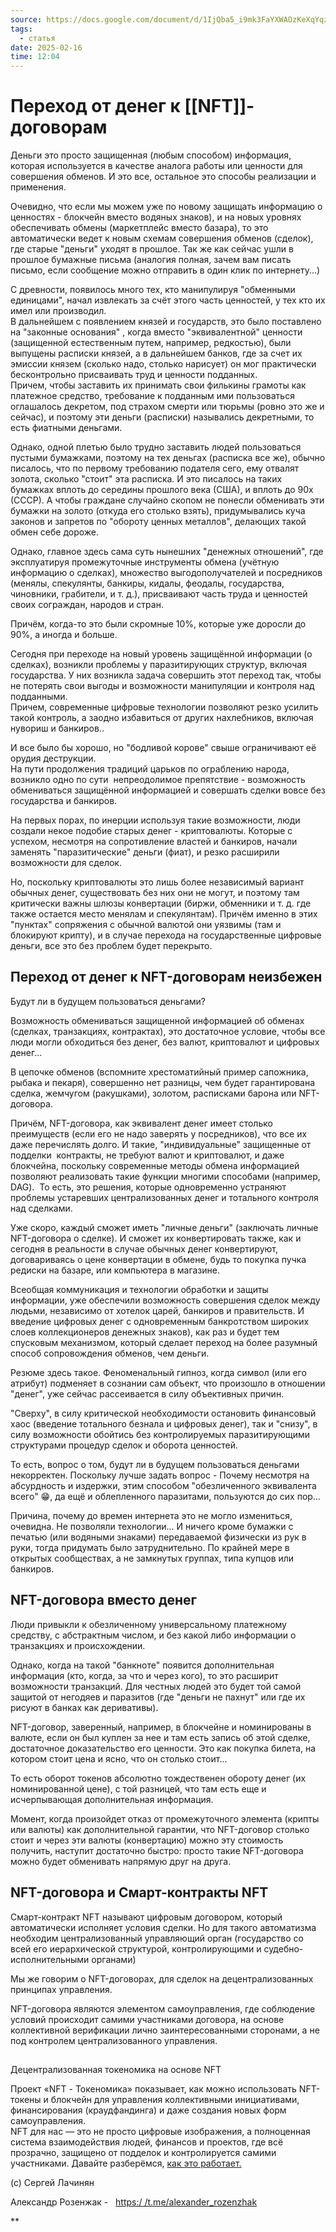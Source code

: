 ```yaml
---
source: https://docs.google.com/document/d/1IjQba5_i9mk3FaYXWAOzKeXqYqz8v0uNwPybGSbRqHM/edit?tab=t.0
tags:
  - статья
date: 2025-02-16
time: 12:04
---
```

# Переход от денег к [[NFT]]-договорам

Деньги это просто защищенная (любым способом) информация, которая используется в качестве аналога работы или ценности для совершения обменов. И это все, остальное это способы реализации и применения.  
  

Очевидно, что если мы можем уже по новому защищать информацию о ценностях - блокчейн вместо водяных знаков), и на новых уровнях обеспечивать обмены (маркетплейс вместо базара), то это автоматически ведет к новым схемам совершения обменов (сделок), где старые "деньги" уходят в прошлое. Так же как сейчас ушли в прошлое бумажные письма (аналогия полная, зачем вам писать письмо, если сообщение можно отправить в один клик по интернету...) 

  

С древности, появилось много тех, кто манипулируя "обменными единицами", начал извлекать за счёт этого часть ценностей, у тех кто их имел или производил.  
В дальнейшем с появлением князей и государств, это было поставлено на "законные основания" , когда вместо "эквивалентной" ценности (защищенной естественным путем, например, редкостью), были выпущены расписки князей, а в дальнейшем банков, где за счет их эмиссии князем (сколько надо, столько нарисует) он мог практически бесконтрольно присваивать труд и ценности подданных.  
Причем, чтобы заставить их принимать свои филькины грамоты как платежное средство, требование к подданным ими пользоваться  оглашалось декретом, под страхом смерти или тюрьмы (ровно это же и сейчас), и поэтому эти деньги (расписки) назывались декретными, то есть фиатными деньгами.  
  

Однако, одной плетью было трудно заставить людей пользоваться пустыми бумажками, поэтому на тех деньгах (расписка все же), обычно писалось, что по первому требованию подателя сего, ему отвалят золота, сколько "стоит" эта расписка. И это писалось на таких бумажках вплоть до середины прошлого века (США), и вплоть до 90х (СССР). А чтобы граждане случайно скопом не понесли обменивать эти бумажки на золото (откуда его столько взять), придумывались куча законов и запретов по "обороту ценных металлов", делающих такой обмен себе дороже.

  

Однако, главное здесь сама суть нынешних "денежных отношений", где эксплуатируя промежуточные инструменты обмена (учётную информацию о сделках), множество выгодополучателей и посредников (менялы, спекулянты, банкиры, кидалы, феодалы, государства, чиновники, грабители, и т. д.), присваивают часть труда и ценностей своих сограждан, народов и стран. 

Причём, когда-то это были скромные 10%, которые уже доросли до 90%, а иногда и больше.  
  
Сегодня при переходе на новый уровень защищённой информации (о сделках), возникли проблемы у паразитирующих структур, включая государства. У них возникла задача совершить этот переход так, чтобы не потерять свои выгоды и возможности манипуляции и контроля над подданными.  
Причем, современные цифровые технологии позволяют резко усилить такой контроль, а заодно избавиться от других нахлебников, включая нувориш и банкиров..

  
И все было бы хорошо, но "бодливой корове" свыше ограничивают её орудия деструкции.  
На пути продолжения традиций царьков по ограблению народа, возникло одно по сути  непреодолимое препятствие - возможность обмениваться защищённой информацией и совершать сделки вовсе без государства и банкиров.  
  
На первых порах, по инерции используя такие возможности, люди создали некое подобие старых денег - криптовалюты. Которые с успехом, несмотря на сопротивление властей и банкиров, начали заменять "паразитические" деньги (фиат), и резко расширили возможности для сделок.

  

Но, поскольку криптовалюты это лишь более независимый вариант обычных денег, существовать без них они не могут, и поэтому там критически важны шлюзы конвертации (биржи, обменники и т. д. где также остается место менялам и спекулянтам). Причём именно в этих "пунктах" сопряжения с обычной валютой они уязвимы (там и блокируют крипту), и в случае перехода на государственные цифровые деньги, все это без проблем будет перекрыто.

## Переход от денег к NFT-договорам неизбежен

Будут ли в будущем пользоваться деньгами?

  
Возможность обмениваться защищенной информацией об обменах (сделках, транзакциях, контрактах), это достаточное условие, чтобы все люди могли обходиться без денег, без валют, криптовалют и цифровых денег...

  

В цепочке обменов (вспомните хрестоматийный пример сапожника, рыбака и пекаря), совершенно нет разницы, чем будет гарантирована сделка, жемчугом (ракушками), золотом, расписками барона или NFT-договора.

  
Причём, NFT-договора, как эквивалент денег имеет столько преимуществ (если его не надо заверять у посредников), что все их даже перечислять долго. И такие, "индивидуальные" защищенные от подделки  контракты, не требуют валют и криптовалют, и даже блокчейна, поскольку современные методы обмена информацией позволяют реализовать такие функции многими способами (например, DAG).  То есть, это решения, которые одновременно устраняют проблемы устаревших централизованных денег и тотального контроля над сделками.  
  
Уже скоро, каждый сможет иметь "личные деньги" (заключать личные NFT-договора о сделке). И сможет их конвертировать также, как и сегодня в реальности в случае обычных денег конвертируют, договариваясь о цене конвертации в обмене, будь то покупка пучка редиски на базаре, или компьютера в магазине. 

Всеобщая коммуникация и технологии обработки и защиты информации, уже обеспечили возможность совершения сделок между людьми, независимо от хотелок царей, банкиров и правительств. И введение цифровых денег с одновременным банкротством широких слоев коллекционеров денежных знаков), как раз и будет тем спусковым механизмом, который сделает переход на более разумный способ сопровождения обменов, чем деньги.

Резюме здесь такое. Феноменальный гипноз, когда символ (или его атрибут) подменяет в сознании сам объект, что произошло в отношении "денег", уже сейчас рассеивается в силу объективных причин.

"Сверху", в силу критической необходимости остановить финансовый хаос (введение тотального безнала и цифровых денег), так и "снизу", в силу возможности обойтись без контролируемых паразитирующими структурами процедур сделок и оборота ценностей.

То есть, вопрос о том, будут ли в будущем пользоваться деньгами некорректен. Поскольку лучше задать вопрос - Почему несмотря на абсурдность и издержки, этим способом "обезличенного эквивалента всего" 😁, да ещё и облепленного паразитами, пользуются до сих пор…  
  
Причина, почему до времен интернета это не могло измениться, очевидна. Не позволяли технологии... И ничего кроме бумажки с печатью (или водяными знаками) передаваемой физически из рук в руки, тогда придумать было затруднительно. По крайней мере в открытых сообществах, а не замкнутых группах, типа купцов или банкиров.

  
## NFT-договора вместо денег

  
Люди привыкли к обезличенному универсальному платежному средству, с абстрактным числом, и без какой либо информации о транзакциях и происхождении.

Однако, когда на такой "банкноте" появится дополнительная информация (кто, когда, за что и через кого), то это расширит возможности транзакций. Для честных людей это будет той самой защитой от негодяев и паразитов (где "деньги не пахнут" или где их рисуют в банках как деривативы).

  
NFT-договор, заверенный, например, в блокчейне и номинированы в валюте, если он был куплен за нее и там есть запись об этой сделке, достаточное доказательство его ценности. Это как покупка билета, на котором стоит цена и ясно, что он столько стоит...

То есть оборот токенов абсолютно тождественен обороту денег (их номинированной цене), с той разницей, что там есть еще и исчерпывающая дополнительная информация.

  

Момент, когда произойдет отказ от промежуточного элемента (крипты или валюты) как дополнительной гарантии, что NFT-договор столько стоит и через эти валюты (конвертацию) можно эту стоимость получить, наступит достаточно быстро: просто такие NFT-договора можно будет обменивать напрямую друг на друга.

  

## NFT-договора и Смарт-контракты NFT

Смарт-контракт NFT называют цифровым договором, который автоматически исполняет условия сделки. Но для такого автоматизма необходим централизованный управляющий орган (государство со всей его иерархической структурой, контролирующими и судебно-исполнительными органами)

Мы же говорим о NFT-договорах, для сделок на децентрализованных принципах управления.

NFT-договора являются элементом самоуправления, где соблюдение условий происходит самими участниками договора, на основе коллективной верификации лично заинтересованными сторонами, а не под контролем централизованного управления.

##   
Децентрализованная токеномика на основе NFT

Проект «NFT - Токеномика» показывает, как можно использовать NFT-токены и блокчейн для управления коллективными инициативами, финансирования (краудфандинга) и даже создания новых форм самоуправления.  
NFT для нас — это не просто цифровые изображения, а полноценная система взаимодействия людей, финансов и проектов, где всё прозрачно, защищено от подделок и контролируется самими участниками. Давайте разберёмся, [как это работает.](https://docs.google.com/document/d/12oDLQ-cosEJhJj2jfK6xBH7QuaOq1IqZelyv8vD7NQc/edit?usp=sharing)

  
  

(с) Сергей Лачинян  
  
Александр Розенжак -   [https:/ /t.me/alexander_rozenzhak](http://t.me/alexander_rozenzhak)

  
  
**